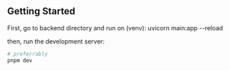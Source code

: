 ## Getting Started

First, go to backend directory and run on (venv):
uvicorn main:app --reload

then, run the development server:

```bash
# preferrably
pnpm dev
```
